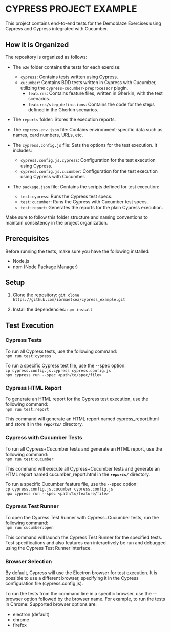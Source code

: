 # CYPRESS PROJECT EXAMPLE

This project contains end-to-end tests for the Demoblaze Exercises using Cypress and Cypress integrated with Cucumber.

## How it is Organized

The repository is organized as follows:

- The `e2e` folder contains the tests for each exercise:
    - `cypress`: Contains tests written using Cypress.
    - `cucumber`: Contains BDD tests written in Cypress with Cucumber, utilizing the `cypress-cucumber-preprocessor` plugin.
        - `features`: Contains feature files, written in Gherkin, with the test scenarios.
        - `features/step_definitions`: Contains the code for the steps defined in the Gherkin scenarios.

- The `reports` folder: Stores the execution reports.

- The `cypress.env.json` file: Contains environment-specific data such as names, card numbers, URLs, etc.

- The `cypress.config.js` file: Sets the options for the test execution. It includes:
    - `cypress.config.js.cypress`: Configuration for the test execution using Cypress.
    - `cypress.config.js.cucumber`: Configuration for the test execution using Cypress with Cucumber.

- The `package.json` file: Contains the scripts defined for test execution:
    - `test:cypress`: Runs the Cypress test specs.
    - `test:cucumber`: Runs the Cypress with Cucumber test specs.
    - `test:report`: Generates the reports for the plain Cypress execution.

Make sure to follow this folder structure and naming conventions to maintain consistency in the project organization.

## Prerequisites

Before running the tests, make sure you have the following installed:

- Node.js
- npm (Node Package Manager)

## Setup

1. Clone the repository:
   `git clone https://github.com/iormaetxea/cypress_example.git`

2. Install the dependencies:
    `npm install`

## Test Execution

### Cypress Tests
To run all Cypress tests, use the following command:  
`npm run test:cypress`

To run a specific Cypress test file, use the --spec option:  
`cp cypress.config.js.cypress cypress.config.js`  
`npx cypress run --spec <path/to/spec/file>`

### Cypress HTML Report
To generate an HTML report for the Cypress test execution, use the following command:  
`npm run test:report`

This command will generate an HTML report named cypress_report.html and store it in the ***`reports/`*** directory.

### Cypress with Cucumber Tests
To run all Cypress+Cucumber tests and generate an HTML report, use the following command:  
`npm run test:cucumber`

This command will execute all Cypress+Cucumber tests and generate an HTML report named cucumber_report.html in the ***`reports/`*** directory.

To run a specific Cucumber feature file, use the --spec option:  
`cp cypress.config.js.cucumber cypress.config.js`  
`npx cypress run --spec <path/to/feature/file>`

### Cypress Test Runner
To open the Cypress Test Runner with Cypress+Cucumber tests, run the following command:  
`npm run cucumber:open`

This command will launch the Cypress Test Runner for the specified tests. Test specifications and also features can interactively be run and debugged using the Cypress Test Runner interface.

### Browser Selection

By default, Cypress will use the Electron browser for test execution. It is possible to use a different browser, specifying it in the Cypress configuration file (cypress.config.js). 

To run the tests from the command line in a specific browser, use the --browser option followed by the browser name. For example, to run the tests in Chrome:
Supported browser options are:

- electron (default)
- chrome
- firefox
